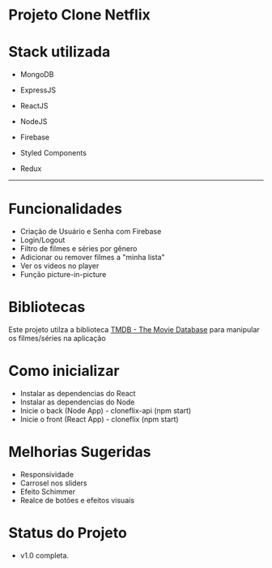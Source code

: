 # Projeto Clone Netflix

# Stack utilizada

* MongoDB
* ExpressJS
* ReactJS
* NodeJS

* Firebase
* Styled Components
* Redux
____________________

# Funcionalidades

* Criação de Usuário e Senha com Firebase
* Login/Logout
* Filtro de filmes e séries por gênero
* Adicionar ou remover filmes a "minha lista"
* Ver os videos no player
* Função picture-in-picture 

# Bibliotecas

Este projeto utilza a biblioteca [TMDB - The Movie Database](https://www.themoviedb.org/?language=pt-BR) para manipular os filmes/séries na aplicação

# Como inicializar

* Instalar as dependencias do React
* Instalar as dependencias do Node
* Inicie o back (Node App) - cloneflix-api (npm start)
* Inicie o front (React App) - cloneflix (npm start)

# Melhorias Sugeridas
* Responsividade
* Carrosel nos sliders
* Efeito Schimmer
* Realce de botões e efeitos visuais

# Status do Projeto

* v1.0 completa.